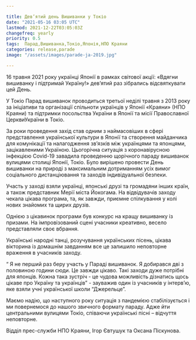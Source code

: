 ```yaml
---

title: Дев’ятий день Вишиванки у Токіо
date: "2021-05-16 03:05 UTC"
lastmod: 2021-12-22T03:05:03Z
changefreq: yearly
priority: 0.5
tags:  Парад,Вишиванка,Токіо,Японія,НПО Краяни
categories: release,parade
image: "/assets/images/parade-ja-2019.jpg"

---
```



16 травня 2021 року українці Японії в рамках світової акції: «Вдягни
вишиванку і підтримай Україну!» дев’ятий раз зібрались відсвяткувати цей
День.

У Токіо Парад вишиванок проводиться третьої неділі травня з 2013 року за
ініціативи та організації спільноти українців у Японії  «Краяни» (НПО
Краяни) та підтримки посольства України в Японії та місії Православної
ЦерквиУкраїни в Токіо.

За роки проведення захід став одним з наймасовіших в сфері представлення української культури в Японії та створення майданчика для комунікації та налагодження зв’язків між українцями та японцями, зацікавленими Україною.
Цьогорічна ситуація з коронавірусною інфекцією Covid-19 завадила
проведенню щорічного параду вишиванок вулицями столиці Японії,
Токіо. Було вирішено провести День вишиванки на природі з максимальним
дотриманням усіх вимог соціального дистанціювання та заходів
індивідуальної безпеки.

Участь у заході взяли українці, японські друзі та громадяни інших країн, а також представник Мерії міста Йокогама.
На відвідувачів заходу чекала цікава програма, та, як завжди, приємне
спілкування у колі нових знайомих та щирих друзів.

Однією з цікавинок програми був конкурс на кращу вишиванку із
призами. На імпровізований сцені учасники креативно, весело представляли
своє вбрання.

Українські народні танці, розучування українських пісень, цікава
вікторина із домашнім завданням все це залишило неповторне враження в
учасників заходу.

“ Я не перший раз беру участь у Параді вишиванок. Я добирався дві з
половиною години сюди. Це завжди цікаво. Такі заходи дуже потрібні для
японців. Кожна така зустріч - це чудова можливість дізнатись щось цікаве
про Україну та українців” - зауважив один із учасників у інтерв’ю, яке
взяли учні української школи “Джерельце”.

Маємо надію, що наступного року ситуація з пандемією стабілізується і ми
повернемося до нашого звичного формату параду. Адже йти центральними
вулицями Токіо, співаючи українські пісні – відчуття неповторне.

Відділ прес-служби НПО Краяни,
Ігор Євтушук та  Оксана Піскунова.
